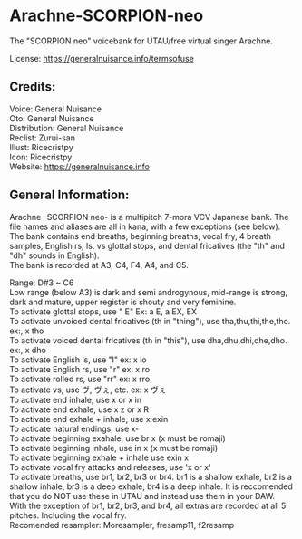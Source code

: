 # Arachne-SCORPION-neo
The "SCORPION neo" voicebank for UTAU/free virtual singer Arachne.

License: https://generalnuisance.info/termsofuse


Credits: <br/>
----------------
Voice: General Nuisance <br/>
Oto: General Nuisance<br/>
Distribution: General Nuisance<br/>
Reclist: Zurui-san<br/>
Illust: Ricecristpy<br/>
Icon: Ricecristpy<br/>
Website: https://generalnuisance.info<br/>


General Information:<br/>
----------------------------
Arachne -SCORPION neo- is a multipitch 7-mora VCV Japanese bank. The file names and aliases are all in kana, with a few exceptions (see below).<br/>
The bank contains end breaths, beginning breaths, vocal fry, 4 breath samples, English rs, ls, vs glottal stops, and dental fricatives (the "th" and "dh" sounds in English).<br/>
The bank is recorded at A3, C4, F4, A4, and C5.<br/>

Range: D#3 ~ C6<br/>
Low range (below A3) is dark and semi androgynous, mid-range is strong, dark and mature, upper register is shouty and very feminine.<br/>
To activate glottal stops, use " E" Ex: a  E, a  EX,  EX<br/>
To activate unvoiced dental fricatives (th in "thing"), use tha,thu,thi,the,tho. ex:, x tho<br/>
To activate voiced dental fricatives (th in "this"), use dha,dhu,dhi,dhe,dho. ex:, x dho<br/>
To activate English ls, use "l" ex: x lo<br/>
To activate English rs, use "r" ex: x ro<br/>
To activate rolled rs, use "rr" ex: x rro<br/>
To activate vs, use ヴ, ヴぇ, etc. ex: x ヴぇ<br/>
To activate end inhale, use x    or x in<br/>
To activate end exhale, use x  z or x R<br/>
To activate end exhale + inhale, use x exin<br/>
To acticate natural endings, use x-<br/>
To activate beginning exahale, use br x (x must be romaji)<br/>
To activate beginning inhale, use in x (x must be romaji)<br/>
To activate beginning exhale + inhale use exin x<br/>
To activate vocal fry attacks and releases, use 'x or x'<br/>
To activate breaths, use br1, br2, br3 or br4. br1 is a shallow exhale, br2 is a shallow inhale, br3 is a deep exhale, br4 is a deep inhale. It is reccomended that you do NOT use these in UTAU and instead use them in your DAW.<br/>
With the exception of br1, br2, br3, and br4, all extras are recorded at all 5 pitches. Including the vocal fry.<br/>
Recomended resampler: Moresampler, fresamp11, f2resamp
